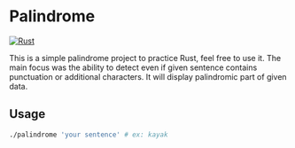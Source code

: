 # Palindrome

[![Rust](https://github.com/shackerd/palindrome/actions/workflows/rust.yml/badge.svg)](https://github.com/shackerd/palindrome/actions/workflows/rust.yml)

This is a simple palindrome project to practice Rust, feel free to use it.
The main focus was the ability to detect even if given sentence contains punctuation or additional characters.
It will display palindromic part of given data.

## Usage

```sh
./palindrome 'your sentence' # ex: kayak
```